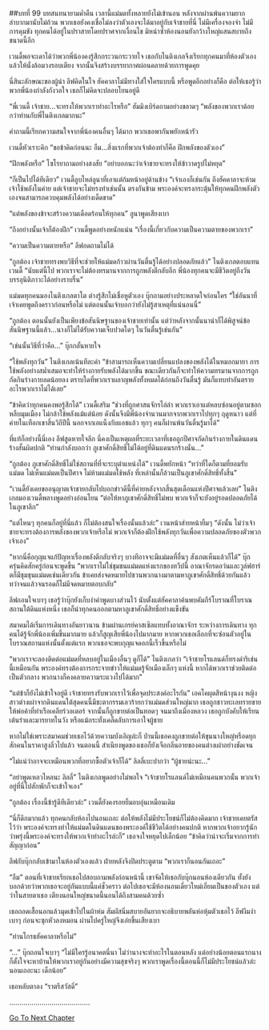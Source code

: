 ##บทที่ 99 บทสนทนายามค่ำคืน
เวลานี้แม่มดทั้งหลายยังไม่เข้านอน หลังจากผ่านพ้นความยากลำบากมานับไม่ถ้วน พวกเธอยังคงเชื่อไม่ลงว่าตัวเองจะได้มาอยู่กับเจ้าชายที่นี่ ไม่มีเครื่องจองจำ ไม่มีการคุมขัง ทุกคนได้อยู่ในปราสาทโดยปราศจากเงื่อนไข มิหนำซ้ำห้องนอนยังกว้างใหญ่แสนสบายถึงขนาดนี้อีก


เวนดี้พอจะเดาได้ว่าพวกพี่น้องคงรู้สึกกระวนกระวายใจ เธอกับไนติงเกลจึงเรียกทุกคนมาที่ห้องตัวเองแล้วให้นั่งล้อมวงรอบเตียง จากนั้นจึงสร้างบรรยากาศผ่อนคลายด้วยการพูดคุย


นี่สินะลักษณะของผู้นำ ลีฟคิดในใจ ฮัคคาลาไม่มีทางใส่ใจใครแบบนี้ หรือพูดอีกอย่างก็คือ ต่อให้เธอรู้ว่าพวกพี่น้องกำลังกังวลใจ เธอก็ไม่คิดจะปลอบโยนอยู่ดี


“พี่เวนดี้ เจ้าชาย...จะทรงให้พวกเราทำอะไรหรือ” ฮัมมิงเบิร์ดถามอย่างขลาดๆ “พลังของพวกเราด้อยกว่าท่านกับพี่ไนติงเกลมากนะ”


คำถามนี้เรียกความสนใจจากพี่น้องคนอื่นๆ ได้มาก พวกเธอพากันพยักหน้ารัว


เวนดี้หัวเราะคิก “ขอข้าคิดก่อนนะ อืม...สิ่งแรกที่พวกเจ้าต้องทำก็คือ ฝึกพลังของตัวเอง”


“ฝึกพลังหรือ” โซโรยาถามอย่างสงสัย “อย่าบอกนะว่าเจ้าชายจะทรงให้ข้าวาดรูปไม่หยุด”


“ก็เป็นไปได้ทีเดียว” เวนดี้ลูบไหล่ลูนาที่เอาแต่ก้มหน้าอยู่ด้านข้าง “เจ้าเองก็เช่นกัน ถึงฮัคคาลาจะห้ามเจ้าใช้พลังในค่าย แต่เจ้าชายจะไม่ทรงทำเช่นนั้น ตรงกันข้าม พระองค์จะทรงกระตุ้นให้ทุกคนฝึกพลังตัวเองจนสามารถควบคุมพลังได้อย่างเด็ดขาด”


“แต่พลังของข้าจะสร้างความเดือดร้อนให้ทุกคน” ลูนาพูดเสียงเบา


“ถึงอย่างนั้นเจ้าก็ต้องฝึก” เวนดี้พูดอย่างหนักแน่น “เรื่องนี้เกี่ยวกับความเป็นความตายของพวกเรา”


“ความเป็นความตายหรือ” ลีฟอดถามไม่ได้


“ถูกต้อง เจ้าชายทรงพบวิธีที่จะช่วยให้แม่มดก้าวผ่านวันตื่นรู้ได้อย่างปลอดภัยแล้ว” ไนติงเกลตอบแทนเวนดี้ “นับแต่นี้ไป พวกเราจะไม่ต้องทรมานจากการถูกพลังตีกลับอีก พี่น้องทุกคนจะมีชีวิตอยู่ถึงวันบรรลุนิติภาวะได้อย่างราบรื่น”


แม่มดทุกคนมองไนติงเกลตาโต ต่างรู้สึกไม่เชื่อหูตัวเอง บุ๊กถามอย่างประหลาดใจก่อนใคร “ใช่อันนาที่เจ้าเคยพูดถึงคราวก่อนหรือไม่ แต่ตอนนั้นเจ้าบอกว่ายังไม่รู้สาเหตุที่แน่นอนนี่”


“ถูกต้อง ตอนนั้นยังเป็นเพียงข้อสันนิษฐานของเจ้าชายเท่านั้น แต่ว่าหลังจากนั้นนาน่าก็ได้พิสูจน์ข้อสันนิษฐานนี้แล้ว...นางก็ไม่ได้รับความเจ็บปวดใดๆ ในวันตื่นรู้เช่นกัน”


“เช่นนั้นวิธีที่ว่าคือ...” บุ๊กกลั้นหายใจ


“ใช้พลังทุกวัน” ไนติงเกลเน้นทีละคำ “ข้าสามารถเห็นความเปลี่ยนแปลงของพลังได้ในหมอกมายา การใช้พลังอย่างสม่ำเสมอจะทำให้ร่างกายรับพลังได้มากขึ้น ขณะเดียวกันก็จะทำให้ความทรมานจากการถูกกัดกินร่างกายลดน้อยลง ตราบใดที่พวกเราผลาญพลังทั้งหมดได้ก่อนถึงวันตื่นรู้ มันก็แทบทำอันตรายอะไรพวกเราไม่ได้เลย”


“ข้าคิดว่าทุกคนคงพอรู้สึกได้” เวนดี้เสริม “ช่วงที่ถูกศาสนจักรไล่ล่า พวกเราเอาแต่หลบซ่อนอยู่ตามซอกหลืบมุมเมือง ไม่กล้าใช้พลังแม้แต่น้อย ดังนั้นจึงมีพี่น้องจำนวนมากจากพวกเราไปทุกๆ ฤดูหนาว แต่ที่ค่ายในเทือกเขาสิ้นวิถีปีนี้ นอกจากเอแน็งกับแอชแล้ว ทุกๆ คนก็ผ่านพ้นวันตื่นรู้มาได้”


ที่แท้ก็อย่างนี้นี่เอง ลีฟสูดหายใจลึก นี่คงเป็นเหตุผลที่ระยะเวลาที่เธอถูกปีศาจกัดกินร่างกายในดินแดนร้างสั้นผิดปกติ “ท่านกำลังบอกว่า ภูเขาศักดิ์สิทธิ์ไม่ได้อยู่ที่ดินแดนรกร้างนั่น...”


“ถูกต้อง ภูเขาศักดิ์สิทธิ์ไม่ใช่สถานที่ที่จะระบุตำแหน่งได้” เวนดี้พยักหน้า “ทว่าที่ใดก็ตามที่ยอมรับแม่มด ไม่เห็นแม่มดเป็นปีศาจ ไม่ห้ามแม่มดใช้พลัง ที่เหล่านั้นก็ล้วนเป็นภูเขาศักดิ์สิทธิ์ทั้งสิ้น”


“เวนดี้ยังเคยขออนุญาตเจ้าชายกลับไปบอกข่าวดีนี้ที่ค่ายหลังจากสิ้นสุดเดือนแห่งปีศาจแล้วเลย” ไนติงเกลมองเวนดี้พลางพูดอย่างอ่อนโยน “ต่อให้หาภูเขาศักดิ์สิทธิ์ไม่พบ พวกเจ้าก็จะยังอยู่รอดปลอดภัยได้ในภูเขาลึก”


“แต่ไหนๆ ทุกคนก็อยู่ที่นี่แล้ว ก็ไม่ต้องสนใจเรื่องนั้นแล้วล่ะ” เวนหน้าส่ายหน้ายิ้มๆ “ดังนั้น ไม่ว่าเจ้าชายจะทรงต้องการพลังของพวกเจ้าหรือไม่ พวกเจ้าก็ต้องฝึกใช้พลังทุกวันเพื่อความปลอดภัยของตัวพวกเจ้าเอง”


“หากนี่คือกุญแจแก้ปัญหาเรื่องพลังตีกลับจริงๆ บางทีอาจจะมีแม่มดที่อื่นๆ สังเกตเห็นแล้วก็ได้” บุ๊กครุ่นคิดสักครู่ก่อนจะพูดขึ้น “พวกเราไม่ใช่ชุมชนแม่มดแห่งแรกของทวีปนี้ อาณาจักรดอว์นและวูล์ฟฮาร์ตก็มีชุมชุนแม่มดเช่นเดียวกัน ข้าเคยส่งจดหมายไปชวนพวกนางมาตามหาภูเขาศักดิ์สิทธิ์ด้วยกันแล้ว ทว่าจนแล้วจนรอดก็ไม่มีจดหมายตอบกลับ”


ลีฟถอนใจเบาๆ เธอรู้ว่าบุ๊กยังเก็บงำคำพูดบางส่วนไว้ นับตั้งแต่ฮัคคาลาค้นพบคัมภีร์โบราณที่โบราณสถานใต้ดินแห่งหนึ่ง เธอก็นำทุกคนออกตามหาภูเขาศักดิ์สิทธิ์อย่างแข็งขัน


สมาคมได้เริ่มการเดินทางอันยาวนาน ข้ามผ่านเกรย์คาสเซิลแทบทั้งอาณาจักร ระหว่างการเดินทาง ทุกคนได้รู้จักพี่น้องเพิ่มขึ้นมากมาย แล้วก็สูญเสียพี่น้องไปมากมาย หากพวกเธอเลือกที่จะซ่อนตัวอยู่ในโบราณสถานแห่งนั้นตั้งแต่แรก พวกเธอจะพบกุญแจดอกนี้เร็วขึ้นหรือไม่


“พวกเราจะลองติดต่อแม่มดที่หลบอยู่ในเมืองอื่นๆ ดูก็ได้” ไนติงเกลว่า “เจ้าชายโรแลนด์ก็ทรงดำริเช่นนี้เหมือนกัน พระองค์ทรงต้องการกระจายข่าวให้แม่มดรู้จักเมืองเล็กๆ แห่งนี้ หากได้พวกเราช่วยติดต่อเป็นตัวกลาง พวกนางก็คงคลายความระแวงไปได้มาก”


“แต่ข้าก็ยังไม่เข้าใจอยู่ดี เจ้าชายทรงรับพวกเราไว้เพื่อจุดประสงค์อะไรกัน” เอคโคผุดสีหน้างุนงง หญิงสาวต่างเผ่าจากดินแดนใต้สุดคนนี้มีชะตากรรมเลวร้ายกว่าแม่มดส่วนใหญ่มาก เธอถูกชาวทะเลทรายขายให้พ่อค้าที่ท่าเรือเคลียร์วอเตอร์ จากนั้นก็ถูกขายต่อเป็นทอดๆ จนมาถึงเมืองหลวง เธอถูกบังคับให้เรียนเต้นรำและมารยาทในวัง หรือแม้กระทั่งเคล็ดลับการเอาใจผู้ชาย


หากไม่ใช่เพราะสมาคมช่วยเธอไว้ด้วยความบังเอิญล่ะก็ ป่านนี้เธอคงถูกขายต่อให้ขุนนางใหญ่หรือดยุกสักคนในราคาสูงลิ่วไปแล้ว จนตอนนี้ สำเนียงพูดของเธอก็ยังเจือกลิ่นอายของคนต่างเผ่าอย่างชัดเจน


“ไม่แน่ว่าอาจจะเหมือนพวกที่อยากซื้อตัวเจ้าก็ได้” ลิลลี่เบะปากว่า “ผู้ชายน่ะนะ...”


“อย่าพูดเหลวไหลนะ ลิลลี่” ไนติงเกลพูดอย่างไม่พอใจ “เจ้าชายโรแลนด์ไม่เหมือนคนพวกนั้น พวกเจ้าอยู่ที่นี่ไปสักพักก็จะเข้าใจเอง”


“ถูกต้อง เรื่องนี้ข้ารู้ดีทีเดียวล่ะ” เวนดี้ยังคงรอยยิ้มอบอุ่นเหมือนเดิม


“นี่ก็ดึกมากแล้ว ทุกคนกลับห้องไปนอนเถอะ ต่อให้พลังไม่มีประโยชน์ก็ไม่ต้องคิดมาก เจ้าชายเคยตรัสไว้ว่า พระองค์จะทรงทำให้แม่มดในดินแดนของพระองค์ใช้ชีวิตได้อย่างคนปกติ หากพวกเจ้าอยากรู้นักว่าพรุ่งนี้พระองค์จะทรงให้พวกเจ้าทำอะไรล่ะก็” เธอจงใจหยุดไปเล็กน้อย “ข้าคิดว่าน่าจะเริ่มจากการทำสัญญาก่อน”


ลีฟกับบุ๊กกลับเข้ามาในห้องตัวเองแล้ว ฝ่ายหลังจึงปิดประตูตาม “พวกเราก็นอนกันเถอะ”


“อืม” ตอนที่เจ้าชายเรียกเธอไปสอบถามพลังก่อนหน้านี้ เขาจัดให้เธอกับบุ๊กนอนห้องเดียวกัน ทั้งยังบอกด้วยว่าพวกเธอจะอยู่กันแบบนี้แค่ชั่วคราว ต่อไปเธอจะมีห้องนอนเดี่ยวใหม่เอี่ยมเป็นของตัวเอง แต่ว่าในสายตาเธอ เตียงนอนใหญ่ขนาดนี้นอนได้ถึงสามคนด้วยซ้ำ


เธอถอดเสื้อนอกแล้วมุดเข้าไปในผ้าห่ม สัมผัสนิ่มสบายอันยากจะอธิบายพลันห่อหุ้มตัวเธอไว้ ลีฟงึมงำเบาๆ ก่อนจะซุกหัวลงหมอน ผ่านไปครู่ใหญ่จึงเอ่ยขึ้นเสียงเบา


“ท่านโกรธฮัคคาลาหรือไม่”


“...” บุ๊กถอนใจเบาๆ “ไม่มีใครรู้อนาคตนี่นา ไม่ว่านางจะทำอะไรในตอนหลัง แต่อย่างน้อยตอนแรกนางก็ตั้งใจจะหาบ้านให้พวกเราอยู่กันอย่างมีความสุขจริงๆ พวกเราพูดเรื่องนี้ตอนนี้ก็ไม่มีประโยชน์แล้วล่ะ นอนเถอะนะ เด็กน้อย”


เธอหลับตาลง “ราตรีสวัสดิ์”


........................................


[Go To Next Chapter]( ./12.md)